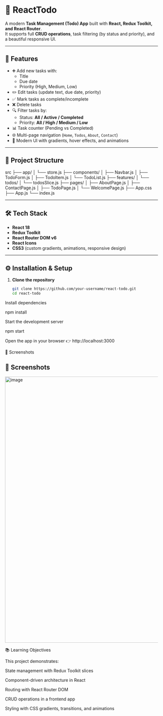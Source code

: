 # 📝 ReactTodo

A modern **Task Management (Todo) App** built with **React, Redux Toolkit, and React Router**.  
It supports full **CRUD operations**, task filtering (by status and priority), and a beautiful responsive UI.

---

## 🚀 Features

- ➕ Add new tasks with:
  - Title
  - Due date
  - Priority (High, Medium, Low)
- ✏️ Edit tasks (update text, due date, priority)
- ✅ Mark tasks as complete/incomplete
- ❌ Delete tasks
- 🔍 Filter tasks by:
  - Status: **All / Active / Completed**
  - Priority: **All / High / Medium / Low**
- 📊 Task counter (Pending vs Completed)
- 🌐 Multi-page navigation (`Home`, `Todos`, `About`, `Contact`)
- 🎨 Modern UI with gradients, hover effects, and animations

---

## 📂 Project Structure

src
├── app/
│ └── store.js
├── components/
│ ├── Navbar.js
│ ├── TodoForm.js
│ ├── TodoItem.js
│ └── TodoList.js
├── features/
│ └── todos/
│ └── todosSlice.js
├── pages/
│ ├── AboutPage.js
│ ├── ContactPage.js
│ ├── TodoPage.js
│ └── WelcomePage.js
├── App.css
├── App.js
└── index.js


---

## 🛠️ Tech Stack

- **React 18**
- **Redux Toolkit**
- **React Router DOM v6**
- **React Icons**
- **CSS3** (custom gradients, animations, responsive design)

---

## ⚙️ Installation & Setup

1. **Clone the repository**
   ```bash
   git clone https://github.com/your-username/react-todo.git
   cd react-todo


Install dependencies

npm install


Start the development server

npm start


Open the app in your browser 👉 http://localhost:3000

📸 Screenshots




## 📸 Screenshots
<img width="1898" height="873" alt="image" src="https://github.com/user-attachments/assets/abe20eb4-f2ff-4ffd-8804-082b818450ef" />

📚 Learning Objectives

This project demonstrates:

State management with Redux Toolkit slices

Component-driven architecture in React

Routing with React Router DOM

CRUD operations in a frontend app

Styling with CSS gradients, transitions, and animations


